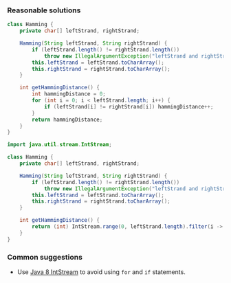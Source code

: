 ### Reasonable solutions

```java
class Hamming {
    private char[] leftStrand, rightStrand;

    Hamming(String leftStrand, String rightStrand) {
        if (leftStrand.length() != rightStrand.length())
            throw new IllegalArgumentException("leftStrand and rightStrand must be of equal length.");
        this.leftStrand = leftStrand.toCharArray();
        this.rightStrand = rightStrand.toCharArray();
    }

    int getHammingDistance() {
        int hammingDistance = 0;
        for (int i = 0; i < leftStrand.length; i++) {
            if (leftStrand[i] != rightStrand[i]) hammingDistance++;
        }
        return hammingDistance;
    }
}
```

```java
import java.util.stream.IntStream;

class Hamming {
    private char[] leftStrand, rightStrand;

    Hamming(String leftStrand, String rightStrand) {
        if (leftStrand.length() != rightStrand.length())
            throw new IllegalArgumentException("leftStrand and rightStrand must be of equal length.");
        this.leftStrand = leftStrand.toCharArray();
        this.rightStrand = rightStrand.toCharArray();
    }

    int getHammingDistance() {
        return (int) IntStream.range(0, leftStrand.length).filter(i -> leftStrand[i] != rightStrand[i]).count();
    }
}
```


### Common suggestions

- Use [Java 8 IntStream](https://docs.oracle.com/javase/8/docs/api/java/util/stream/IntStream.html) to avoid using ```for``` and ```if``` statements.
